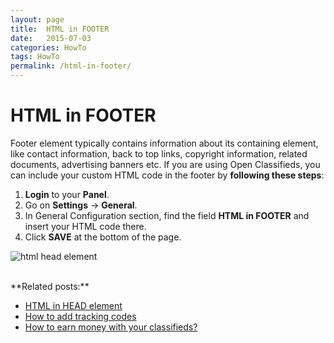 ```yaml
---
layout: page
title:  HTML in FOOTER
date:   2015-07-03
categories: HowTo
tags: HowTo
permalink: /html-in-footer/
---
```

# HTML in FOOTER

Footer element typically contains information about its containing element, like contact information, back to top links, copyright information, related documents, advertising banners etc. If you are using Open Classifieds, you can include your custom HTML code in the footer by **following these steps**:

1. **Login** to your **Panel**.
2. Go on **Settings** -> **General**.
3. In General Configuration section, find the field **HTML in FOOTER** and insert your HTML code there.
4. Click **SAVE** at the bottom of the page.

![html head element](http://docs.yclas.com/images/html-footer.png)

<br>
**Related posts:**

+ [HTML in HEAD element](http://docs.yclas.com/html-in-head-element/)
+ [How to add tracking codes](http://docs.yclas.com/how-to-add-tracking-codes/)
+ [How to earn money with your classifieds?](http://docs.yclas.com/how-to-earn-money/)
